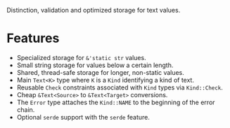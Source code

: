 Distinction, validation and optimized storage for text values.

# Features

* Specialized storage for `&'static str` values.
* Small string storage for values below a certain length.
* Shared, thread-safe storage for longer, non-static values.
* Main `Text<K>` type where `K` is a `Kind` identifying a kind of text.
* Reusable `Check` constraints associated with `Kind` types via `Kind::Check`.
* Cheap `&Text<Source>` to `&Text<Target>` conversions.
* The `Error` type attaches the `Kind::NAME` to the beginning of the error chain.
* Optional `serde` support with the `serde` feature.

